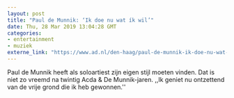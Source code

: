 ```yaml
---
layout: post
title: "Paul de Munnik: ‘Ik doe nu wat ík wil’"
date: Thu, 28 Mar 2019 13:04:28 GMT
categories: 
- entertainment 
- muziek 
externe_link: "https://www.ad.nl/den-haag/paul-de-munnik-ik-doe-nu-wat-ik-wil~ab67ee3f/"
---
```


Paul de Munnik heeft als soloartiest zijn eigen stijl moeten vinden. Dat is niet zo vreemd na twintig Acda & De Munnik-jaren. ,,Ik geniet nu ontzettend van de vrije grond die ik heb gewonnen.''
